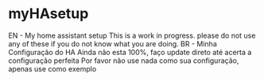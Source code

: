 # myHAsetup
EN -  My home assistant setup
      This is a work in progress.
      please do not use any of these if you do not know what you are doing.
BR - Minha Configuração do HA
      Ainda não esta 100%, faço update direto até acerta a configuração perfeita
      Por favor não use nada como sua configuração, apenas use como exemplo
